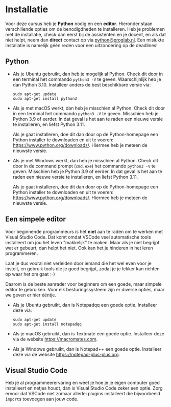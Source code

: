 # Installatie

Voor deze cursus heb je **Python** nodig en een **editor**. Hieronder staan verschillende opties om de benodigdheden te installeren. Heb je problemen met de installatie, check dan eerst bij de assistenten en je docent, en als dat niet helpt, neem dan **direct** contact op via <python@proglab.nl>. Een mislukte installatie is namelijk géén reden voor een uitzondering op de deadlines!

## Python

-   Als je Ubuntu gebruikt, dan heb je mogelijk al Python. Check dit door in een terminal het commando `python3 -V` te geven. Waarschijnlijk heb je dan Python 3.10. Installeer anders de best beschikbare versie via:

        sudo apt-get update
        sudo apt-get install python3

-   Als je met macOS werkt, dan heb je misschien al Python. Check dit door in een terminal het commando `python3 -V` te geven. Misschien heb je Python 3.9 of eerder. In dat geval is het aan te raden een nieuwe versie te installeren, en liefst Python 3.11.

    Als je gaat installeren, doe dit dan door op de Python-homepage een Python installer te downloaden en uit te voeren: <https://www.python.org/downloads/>. Hiermee heb je meteen de nieuwste versie.

-   Als je met Windows werkt, dan heb je misschien al Python. Check dit door in de command prompt (`cmd.exe`) het commando `python3 -V` te geven. Misschien heb je Python 3.9 of eerder. In dat geval is het aan te raden een nieuwe versie te installeren, en liefst Python 3.11.

    Als je gaat installeren, doe dit dan door op de Python-homepage een Python installer te downloaden en uit te voeren: <https://www.python.org/downloads/>. Hiermee heb je meteen de nieuwste versie.

## Een simpele editor

Voor beginnende programmeurs is het **niet** aan te raden om te werken met Visual Studio Code. Dat komt omdat VSCode veel automatische tools installeert om jou het leven "makkelijk" te maken. Maar als je niet begrijpt wat er gebeurt, dan helpt het niet. Ook kan het je hinderen in het leren programmeren.

Laat je dus vooral niet verleiden door iemand die het wel even voor je instelt, en gebruik tools die je goed begrijpt, zodat je je lekker kan richten op waar het om gaat :-)

Daarom is de beste aanrader voor beginners om een goede, maar simpele editor te gebruiken. Voor elk besturingssysteem zijn er diverse opties, maar we geven er hier ééntje.

-   Als je Ubuntu gebruikt, dan is Notepadqq een goede optie. Installeer deze via:

        sudo apt-get update
        sudo apt-get install notepadqq

-   Als je macOS gebruikt, dan is Textmate een goede optie. Installeer deze via de website <https://macromates.com>.

-   Als je Windows gebruikt, dan is Notepad++ een goede optie. Installeer deze via de website <https://notepad-plus-plus.org>.

## Visual Studio Code

Heb je al programmeerervaring en weet je hoe je je eigen computer goed installeert en netjes houdt, dan is Visual Studio Code zeker een optie. Zorg ervoor dat VSCode niet zomaar allerlei plugins installeert die bijvoorbeeld `import`s toevoegen aan jouw code.
